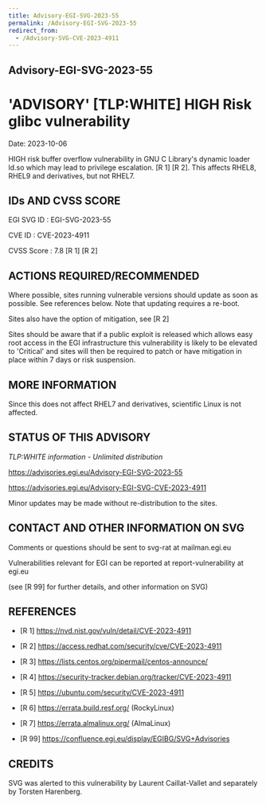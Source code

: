 ```yaml
---
title: Advisory-EGI-SVG-2023-55
permalink: /Advisory-EGI-SVG-2023-55
redirect_from:
  - /Advisory-SVG-CVE-2023-4911
---
```


## Advisory-EGI-SVG-2023-55

# 'ADVISORY' [TLP:WHITE] HIGH Risk glibc vulnerability 

Date: 2023-10-06

HIGH risk buffer overflow vulnerability in GNU C Library's dynamic loader ld.so 
which may lead to privilege escalation. [R 1] [R 2]. This affects RHEL8, RHEL9 
and derivatives, but not RHEL7.

## IDs AND CVSS SCORE 

EGI SVG ID : EGI-SVG-2023-55
    
CVE ID     : CVE-2023-4911

CVSS Score : 7.8 [R 1] [R 2] 

## ACTIONS REQUIRED/RECOMMENDED

Where possible, sites running vulnerable versions should update as soon as
possible. See references below.  Note that updating requires a re-boot.

Sites also have the option of mitigation, see [R 2]

Sites should be aware that if a public exploit is released which allows easy root 
access in the EGI infrastructure this vulnerability is likely to be elevated to 
'Critical' and sites will then be required to patch or have mitigation in place 
within 7 days or risk suspension. 

## MORE INFORMATION

Since this does not affect RHEL7 and derivatives, scientific Linux is not affected.
    
## STATUS OF THIS ADVISORY
                        
_TLP:WHITE information - Unlimited distribution_ 

<https://advisories.egi.eu/Advisory-EGI-SVG-2023-55> 

<https://advisories.egi.eu/Advisory-EGI-SVG-CVE-2023-4911>

Minor updates may be made without re-distribution to the sites.

## CONTACT AND OTHER INFORMATION ON SVG

Comments or questions should be sent to
	svg-rat at mailman.egi.eu

Vulnerabilities relevant for EGI can be reported at
	report-vulnerability at egi.eu
    
(see [R 99] for further details, and other information on SVG)
    
    
## REFERENCES

- [R 1] <https://nvd.nist.gov/vuln/detail/CVE-2023-4911> 

- [R 2] <https://access.redhat.com/security/cve/CVE-2023-4911>

- [R 3] <https://lists.centos.org/pipermail/centos-announce/>

- [R 4] <https://security-tracker.debian.org/tracker/CVE-2023-4911> 
    
- [R 5] <https://ubuntu.com/security/CVE-2023-4911>

- [R 6] <https://errata.build.resf.org/>   (RockyLinux)

- [R 7] <https://errata.almalinux.org/>  (AlmaLinux)


- [R 99] <https://confluence.egi.eu/display/EGIBG/SVG+Advisories>

## CREDITS

SVG was alerted to this vulnerability by Laurent Caillat-Vallet and separately 
by Torsten Harenberg.
